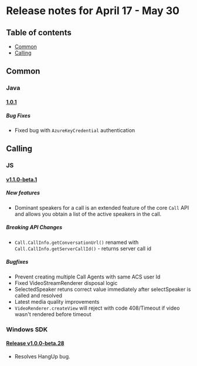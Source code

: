 # Release notes for April 17 - May 30

## Table of contents
* [Common](#common)
* [Calling](#calling)

## Common

### Java

#### [1.0.1](https://github.com/Azure/azure-sdk-for-java/blob/master/sdk/communication/azure-communication-common/CHANGELOG.md#101-2021-05-27)

##### Bug Fixes
- Fixed bug with `AzureKeyCredential` authentication

## Calling

### JS
#### [v1.1.0-beta.1](https://github.com/Azure/Communication/blob/master/releasenotes/acs-javascript-calling-library-release-notes.md#v110-beta1-2021-05-25)

##### New features
- Dominant speakers for a call is an extended feature of the core `Call` API and allows you obtain a list of the active speakers in the call.

##### Breaking API Changes
- `Call.CallInfo.getConversationUrl()` renamed with `Call.CallInfo.getServerCallId()` - returns server call id

##### Bugfixes
- Prevent creating multiple Call Agents with same ACS user Id
- Fixed VideoStreamRenderer disposal logic
- SelectedSpeaker retuns correct value immediately after selectSpeaker is called and resolved
- Latest media quality improvements
- `VideoRenderer.createView` will reject with code 408/Timeout if video wasn't rendered before timeout

### Windows SDK
#### [Release v1.0.0-beta.28](https://github.com/Azure/Communication/blob/master/releasenotes/acs-calling-windows-sdk-release-notes.md#v100-beta28-2021-05-26)
- Resolves HangUp bug.
